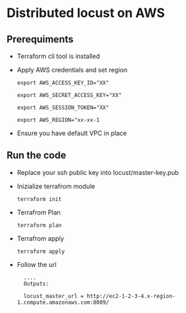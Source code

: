 # Distributed locust on AWS

## Prerequiments

* Terraform cli tool is installed

* Apply AWS credentials and set region

    `export AWS_ACCESS_KEY_ID="XX"`

    `export AWS_SECRET_ACCESS_KEY="XX"`

    `export AWS_SESSION_TOKEN="XX"`

    `export AWS_REGION="xx-xx-1`

* Ensure you have default VPC in place

## Run the code
* Replace your ssh public key into locust/master-key.pub
* Inizialize terrafrom module
    
    ``terraform init``
* Terrafrom Plan

    ``terraform plan``

* Terrafrom apply
    
    ``terraform apply``
    
* Follow the url 
        
        ....
        Outputs:

        locust_master_url = http://ec2-1-2-3-4.x-region-1.compute.amazonaws.com:8089/

        
        
   